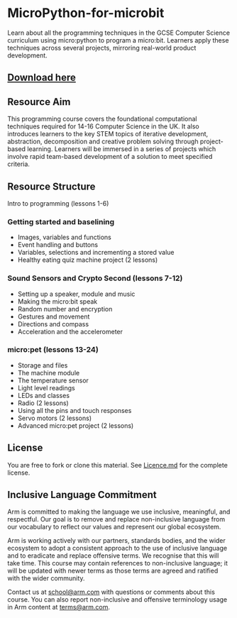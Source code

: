# MicroPython-for-microbit
Learn about all the programming techniques in the GCSE Computer Science curriculum using micro:python to program a micro:bit. Learners apply these techniques across several projects, mirroring real-world product development.

## [Download here](https://github.com/arm-university/MicroPython-for-microbit/archive/refs/heads/main.zip)

## Resource Aim
This programming course covers the foundational computational techniques required for 14-16 Computer Science in the UK. It also introduces learners to the key STEM topics of iterative development, abstraction, decomposition and creative problem solving through project-based learning. Learners will be immersed in a series of projects which involve rapid team-based development of a solution to meet specified criteria.

## Resource Structure
Intro to programming (lessons 1-6)

### Getting started and baselining 
- Images, variables and functions
- Event handling and buttons
- Variables, selections and incrementing a stored value
- Healthy eating quiz machine project (2 lessons) 
 
### Sound Sensors and Crypto Second (lessons 7-12)

- Setting up a speaker, module and music
- Making the micro:bit speak
- Random number and encryption
- Gestures and movement
- Directions and compass
- Acceleration and the accelerometer
 
### micro:pet (lessons 13-24)

- Storage and files
- The machine module
- The temperature sensor
- Light level readings
- LEDs and classes
- Radio (2 lessons)
- Using all the pins and touch responses
- Servo motors (2 lessons)
- Advanced micro:pet project (2 lessons)

## License
You are free to fork or clone this material. See [Licence.md](https://github.com/arm-university/MicroPython-for-microbit/blob/main/Licence.md) for the complete license.

## Inclusive Language Commitment
Arm is committed to making the language we use inclusive, meaningful, and respectful. Our goal is to remove and replace non-inclusive language from our vocabulary to reflect our values and represent our global ecosystem.

Arm is working actively with our partners, standards bodies, and the wider ecosystem to adopt a consistent approach to the use of inclusive language and to eradicate and replace offensive terms. We recognise that this will take time. This course may contain references to non-inclusive language; it will be updated with newer terms as those terms are agreed and ratified with the wider community.

Contact us at school@arm.com with questions or comments about this course. You can also report non-inclusive and offensive terminology usage in Arm content at terms@arm.com.
